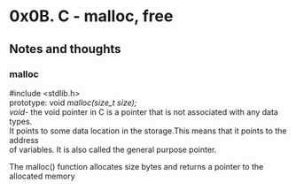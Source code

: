 # 0x0B. C - malloc, free
## Notes and thoughts
### malloc
#include <stdlib.h>  
prototype: void *malloc(size_t size);  
void*- the void pointer in C is a pointer that is not associated with any data types.  
It points to some data location in the storage.This means that it points to the address  
of variables. It is also called the general purpose pointer.

The malloc() function allocates size bytes and returns a pointer to the allocated
memory  

